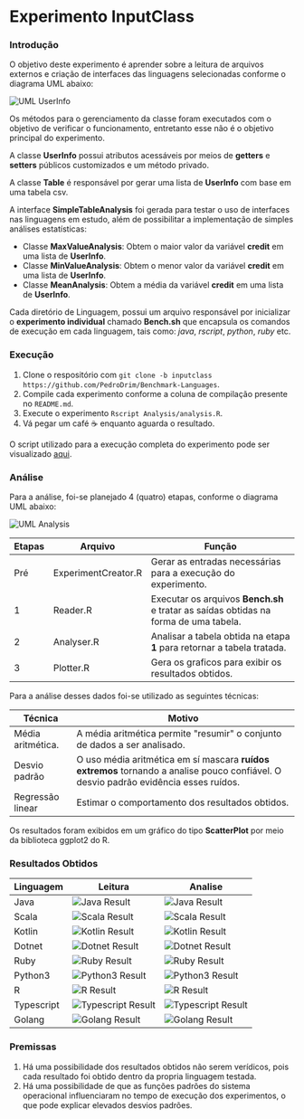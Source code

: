 # Experimento InputClass

### Introdução

O objetivo deste experimento é aprender sobre a leitura de arquivos externos e criação de interfaces das linguagens selecionadas conforme o diagrama UML abaixo:

![UML UserInfo](annex/images/inputclass.png?raw=true)

Os métodos para o gerenciamento da classe foram executados com o objetivo de verificar o funcionamento, entretanto esse não é o objetivo principal do experimento.

A classe **UserInfo** possui atributos acessáveis por meios de **getters** e **setters** públicos customizados e um método privado. 

A classe **Table** é responsável por gerar uma lista de **UserInfo** com base em uma tabela csv.

A interface **SimpleTableAnalysis** foi gerada para testar o uso de interfaces nas linguagens em estudo, além de possibilitar a implementação de simples análises estatísticas:

* Classe **MaxValueAnalysis**: Obtem o maior valor da variável **credit** em uma lista de **UserInfo**.
* Classe **MinValueAnalysis**: Obtem o menor valor da variável **credit** em uma lista de **UserInfo**.
* Classe **MeanAnalysis**: Obtem a média da variável **credit** em uma lista de **UserInfo**.

Cada diretório de Linguagem, possui um arquivo responsável por inicializar o **experimento individual** chamado **Bench.sh** que encapsula os comandos de execução em cada linguagem, tais como: *java*, *rscript*, *python*, *ruby* etc.

### Execução

1. Clone o respositório com  `git clone -b inputclass https://github.com/PedroDrim/Benchmark-Languages`.
2. Compile cada experimento conforme a coluna de compilação presente no `README.md`.
3. Execute o experimento `Rscript Analysis/analysis.R`.
4. Vá pegar um café :coffee: enquanto aguarda o resultado.

O script utilizado para a execução completa do experimento pode ser visualizado [aqui](../Analysis/analysis.R?raw=true).

### Análise

Para a análise, foi-se planejado 4 (quatro) etapas, conforme o diagrama UML abaixo:  

![UML Analysis](annex/images/analysis.png?raw=true)

| Etapas | Arquivo | Função |
|--------|---------|--------|
| Pré    | ExperimentCreator.R | Gerar as entradas necessárias para a execução do experimento. |
| 1     | Reader.R | Executar os arquivos **Bench.sh** e tratar as saídas obtidas na forma de uma tabela.|
| 2   | Analyser.R | Analisar a tabela obtida na etapa **1** para retornar a tabela tratada. |
| 3    | Plotter.R | Gera os graficos para exibir os resultados obtidos. |

Para a análise desses dados foi-se utilizado as seguintes técnicas:

| Técnica | Motivo |
|---------|--------|
| Média aritmética. | A média aritmética permite "resumir" o conjunto de dados a ser analisado. |
| Desvio padrão | O uso média aritmética em sí mascara **ruídos extremos** tornando a analise pouco confiável. O desvio padrão evidência esses ruídos. |
| Regressão linear | Estimar o comportamento dos resultados obtidos. |

 Os resultados foram exibidos em um gráfico do tipo **ScatterPlot** por meio da biblioteca ggplot2 do R.

### Resultados Obtidos

| Linguagem | Leitura | Analise |
|-----------|---------|---------|
|Java|![Java Result](annex/images/result/Plot_InputClass_leitura_java.png?raw=true)|![Java Result](annex/images/result/Plot_InputClass_analise_java.png?raw=true)|
|Scala|![Scala Result](annex/images/result/Plot_InputClass_leitura_scala.png?raw=true)|![Scala Result](annex/images/result/Plot_InputClass_analise_scala.png?raw=true)|
|Kotlin|![Kotlin Result](annex/images/result/Plot_InputClass_leitura_kotlin.png?raw=true)|![Kotlin Result](annex/images/result/Plot_InputClass_analise_kotlin.png?raw=true)|
|Dotnet|![Dotnet Result](annex/images/result/Plot_InputClass_leitura_dotnet.png?raw=true)|![Dotnet Result](annex/images/result/Plot_InputClass_analise_dotnet.png?raw=true)|
|Ruby|![Ruby Result](annex/images/result/Plot_InputClass_leitura_ruby.png?raw=true)|![Ruby Result](annex/images/result/Plot_InputClass_analise_ruby.png?raw=true)|
|Python3|![Python3 Result](annex/images/result/Plot_InputClass_leitura_python3.png?raw=true)|![Python3 Result](annex/images/result/Plot_InputClass_analise_python3.png?raw=true)|
|R|![R Result](annex/images/result/Plot_InputClass_leitura_R.png?raw=true)|![R Result](annex/images/result/Plot_InputClass_analise_R.png?raw=true)|
|Typescript|![Typescript Result](annex/images/result/Plot_InputClass_leitura_typescript.png?raw=true)|![Typescript Result](annex/images/result/Plot_InputClass_analise_typescript.png?raw=true)|
|Golang|![Golang Result](annex/images/result/Plot_InputClass_leitura_golang.png?raw=true)|![Golang Result](annex/images/result/Plot_InputClass_analise_golang.png?raw=true)|

### Premissas

1. Há uma possibilidade dos resultados obtidos não serem verídicos, pois cada resultado foi obtido dentro da propria linguagem testada.
2. Há uma possibilidade de que as funções padrões do sistema operacional influenciaram no tempo de execução dos experimentos, o que pode explicar elevados desvios padrões.
